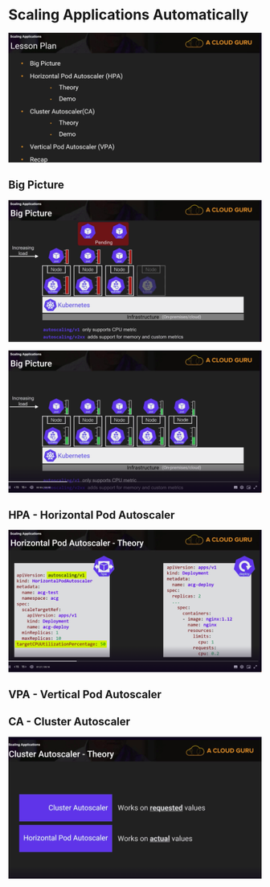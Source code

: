 # Scaling Applications Automatically

![](../images/Screenshot%202023-11-06%20at%2015.42.36.png)


## Big Picture

![](../images/Screenshot%202023-11-06%20at%2015.44.35.png)

![](../images/Screenshot%202023-11-06%20at%2015.44.42.png)


## HPA - Horizontal Pod Autoscaler


![](../images/Screenshot%202023-11-06%20at%2015.49.45.png)

## VPA - Vertical Pod Autoscaler

## CA - Cluster Autoscaler
![](../images/Screenshot%202023-11-06%20at%2016.09.41.png)